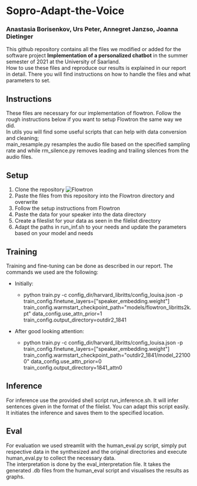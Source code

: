 # Sopro-Adapt-the-Voice
### Anastasia Borisenkov, Urs Peter, Annegret Janzso, Joanna Dietinger
This github repository contains all the files we modified or added for the software project **Implementation of a personalized chatbot** in the summer semester of 2021 at the University of Saarland.  
How to use these files and reproduce our results is explained in our report in detail. There you will find instructions on how to handle the files and what parameters to set.

## Instructions
These files are necessary for our implementation of flowtron. Follow the rough instructions below if you want to setup Flowtron the same way we did.  
In utils you will find some useful scripts that can help with data conversion and cleaning; <br/>main_resample.py resamples the audio file based on the specified sampling rate and while rm_silence.py removes leading and trailing silences from the audio files.

## Setup
1. Clone the repository ![Flowtron](https://github.com/NVIDIA/flowtron.git)
2. Paste the files from this repository into the Flowtron directory and overwrite
3. Follow the setup instructions from Flowtron
4. Paste the data for your speaker into the data directory
5. Create a fileslist for your data as seen in the filelist directory
6. Adapt the paths in run_inf.sh to your needs and update the parameters based on your model and needs

## Training
Training and fine-tuning can be done as described in our report.
The commands we used are the following:
- Initially:
 	- python train.py -c config_dir/harvard_libritts/config_louisa.json -p train_config.finetune_layers=["speaker_embedding.weight"] train_config.warmstart_checkpoint_path="models/flowtron_libritts2k.pt" data_config.use_attn_prior=1 train_config.output_directory=outdir2_1841

- After good looking attention:
	- python train.py -c config_dir/harvard_libritts/config_louisa.json -p train_config.finetune_layers=["speaker_embedding.weight"] train_config.warmstart_checkpoint_path="outdir2_1841/model_221000" data_config.use_attn_prior=0 train_config.output_directory=1841_attn0
## Inference
For inference use the provided shell script run_inference.sh. It will infer sentences given in the format of the filelist. You can adapt this script easily. <br/>
It initiates the inference and saves them to the specified location.

## Eval 
For evaluation we used streamlit with the human_eval.py script, simply put respective data in the synthesized and the original directories and execute human_eval.py to collect the necessary data.
<br/>The interpretation is done by the eval_interpretation file. It takes the generated .db files from the human_eval script and visualises the results as graphs.